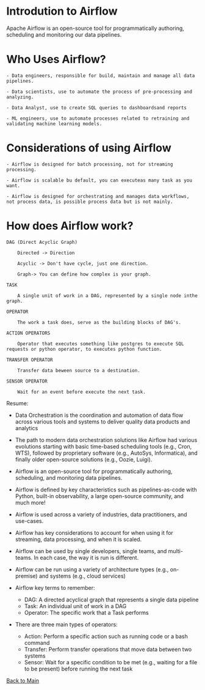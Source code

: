 # Introdution to Airflow

Apache Airflow is an open-source tool for programmatically authoring, scheduling and monitoring our data pipelines.

# Who Uses Airflow?

    - Data engineers, responsible for build, maintain and manage all data pipelines.
    
    - Data scientists, use to automate the process of pre-processing and analyzing.

    - Data Analyst, use to create SQL queries to dashboardsand reports

    - ML engineers, use to automate processes related to retraining and validating machine learning models.

# Considerations of using Airflow

    - Airflow is designed for batch processing, not for streaming processing.

    - Airflow is scalable bu default, you can executeas many task as you want.

    - Airflow is designed for orchestrating and manages data workflows, not process data, is possible process data but is not mainly.

# How does Airflow work?

    DAG (Direct Acyclic Graph)
        
        Directed -> Direction
        
        Acyclic -> Don't have cycle, just one direction.
        
        Graph-> You can define how complex is your graph.
    
    TASK

        A single unit of work in a DAG, represented by a single node inthe graph.

    OPERATOR

        The work a task does, serve as the building blocks of DAG's.

    ACTION OPERATORS

        Operator that executes something like postgres to execute SQL requests or python operator, to executes python function.

    TRANSFER OPERATOR

        Transfer data beween source to a destination.

    SENSOR OPERATOR

        Wait for an event before execute the next task.



Resume:

- Data Orchestration is the coordination and automation of data flow across various tools and systems to deliver quality data products and analytics
- The path to modern data orchestration solutions like Airflow had various evolutions starting with basic time-based scheduling tools (e.g., Cron, WTS), followed by proprietary software (e.g., AutoSys, Informatica), and finally older open-source solutions (e.g., Oozie, Luigi).

- Airflow is an open-source tool for programmatically authoring, scheduling, and monitoring data pipelines.
- Airflow is defined by key characteristics such as pipelines-as-code with Python, built-in observability, a large open-source community, and much more!
- Airflow is used across a variety of industries, data practitioners, and use-cases.
- Airflow has key considerations to account for when using it for streaming, data processing, and when it is scaled. 
- Airflow can be used by single developers, single teams, and multi-teams. In each case, the way it is run is different.
- Airflow can be run using a variety of architecture types (e.g., on-premise) and systems (e.g., cloud services)
- Airflow key terms to remember:
    - DAG: A directed acyclical graph that represents a single data pipeline
    - Task: An individual unit of work in a DAG
    - Operator: The specific work that a Task performs 
- There are three main types of operators:
    - Action: Perform a specific action such as running code or a bash command
    - Transfer: Perform transfer operations that move data between two systems
    - Sensor: Wait for a specific condition to be met (e.g., waiting for a file to be present) before running the next task

[Back to Main](https://github.com/seltons1/airflow-fundamentals-certification/blob/main/README.md)